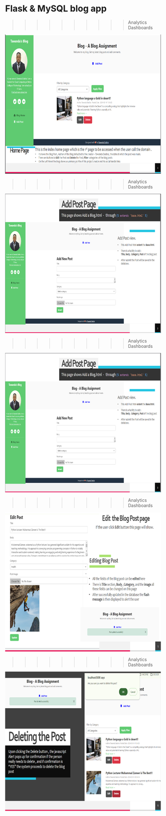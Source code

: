 # Flask & MySQL blog app



 
 >>>>>>>>>> Analytics Dashboards
<img src="static/assets/images/1.png "  width="800" height="450">

>>>>>>>>>> Analytics Dashboards
<img src="static/assets/images/2.png "  width="800" height="450">

>>>>>>>>>> Analytics Dashboards
<img src="static/assets/images/2.png "  width="800" height="450">

>>>>>>>>>> Analytics Dashboards
<img src="static/assets/images/4.png "  width="800" height="450">

>>>>>>>>>> Analytics Dashboards
<img src="static/assets/images/5.png "  width="800" height="450">


